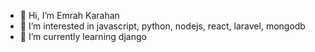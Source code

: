 - 👋 Hi, I’m Emrah Karahan
- 👀 I’m interested in javascript, python, nodejs, react, laravel, mongodb 
- 🌱 I’m currently learning django

<!---
dasemrah/dasemrah is a ✨ special ✨ repository because its `README.md` (this file) appears on your GitHub profile.
You can click the Preview link to take a look at your changes.
--->
